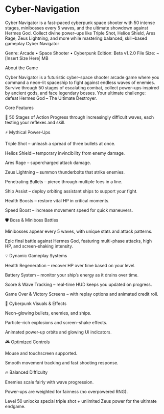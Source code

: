 # Cyber-Navigation
Cyber Navigator is a fast–paced cyberpunk space shooter with 50 intense stages, minibosses every 5 waves, and the ultimate showdown against Hermes God. Collect divine power–ups like Triple Shot, Helios Shield, Ares Rage, Zeus Lightning, and more while mastering balanced, skill–based gameplay
Cyber Navigator

Genre: Arcade • Space Shooter • Cyberpunk
Edition: Beta v1.2.0
File Size: ~[Insert Size Here] MB

About the Game

Cyber Navigator is a futuristic cyber–space shooter arcade game where you command a neon–lit spaceship to fight against endless waves of enemies. Survive through 50 stages of escalating combat, collect power–ups inspired by ancient gods, and face legendary bosses. Your ultimate challenge: defeat Hermes God – The Ultimate Destroyer.

Core Features

🚀 50 Stages of Action
Progress through increasingly difficult waves, each testing your reflexes and skill.

⚡ Mythical Power-Ups

Triple Shot – unleash a spread of three bullets at once.

Helios Shield – temporary invincibility from enemy damage.

Ares Rage – supercharged attack damage.

Zeus Lightning – summon thunderbolts that strike enemies.

Penetrating Bullets – pierce through multiple foes in a line.

Ship Assist – deploy orbiting assistant ships to support your fight.

Health Boosts – restore vital HP in critical moments.

Speed Boost – increase movement speed for quick maneuvers.

🛡️ Boss & Miniboss Battles

Minibosses appear every 5 waves, with unique stats and attack patterns.

Epic final battle against Hermes God, featuring multi-phase attacks, high HP, and screen-shaking intensity.

💡 Dynamic Gameplay Systems

Health Regeneration – recover HP over time based on your level.

Battery System – monitor your ship’s energy as it drains over time.

Score & Wave Tracking – real-time HUD keeps you updated on progress.

Game Over & Victory Screens – with replay options and animated credit roll.

🎨 Cyberpunk Visuals & Effects

Neon–glowing bullets, enemies, and ships.

Particle–rich explosions and screen–shake effects.

Animated power-up orbits and glowing UI indicators.

🎮 Optimized Controls

Mouse and touchscreen supported.

Smooth movement tracking and fast shooting response.

🔥 Balanced Difficulty

Enemies scale fairly with wave progression.

Power-ups are weighted for fairness (no overpowered RNG).

Level 50 unlocks special triple shot + unlimited Zeus power for the ultimate endgame.
